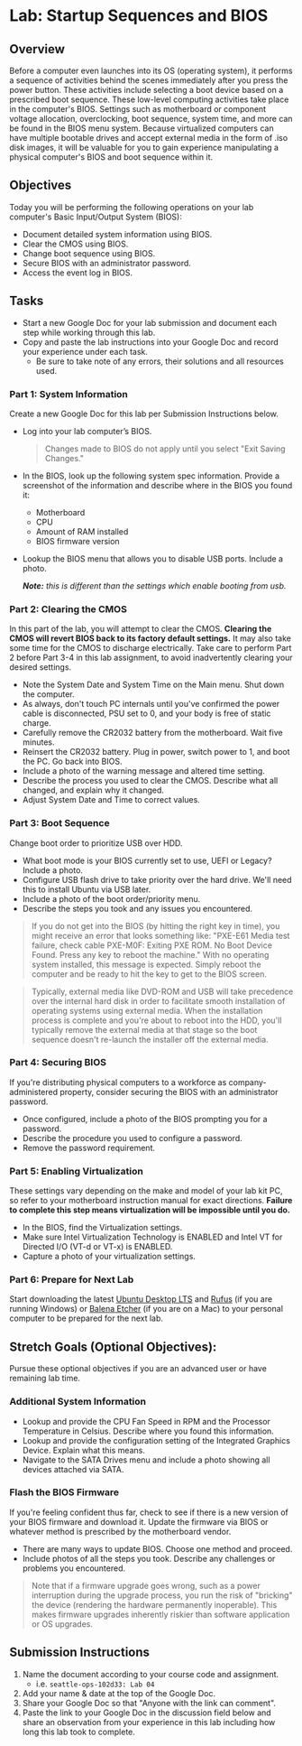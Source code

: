 # Lab: Startup Sequences and BIOS

## Overview

Before a computer even launches into its OS (operating system), it performs a sequence of activities behind the scenes immediately after you press the power button. These activities include selecting a boot device based on a prescribed boot sequence. These low-level computing activities take place in the computer's BIOS. Settings such as motherboard or component voltage allocation, overclocking, boot sequence, system time, and more can be found in the BIOS menu system. Because virtualized computers can have multiple bootable drives and accept external media in the form of .iso disk images, it will be valuable for you to gain experience manipulating a physical computer's BIOS and boot sequence within it.

## Objectives

Today you will be performing the following operations on your lab computer's Basic Input/Output System (BIOS):
- Document detailed system information using BIOS.
- Clear the CMOS using BIOS.
- Change boot sequence using BIOS.
- Secure BIOS with an administrator password.
- Access the event log in BIOS.

## Tasks

- Start a new Google Doc for your lab submission and document each step while working through this lab.
- Copy and paste the lab instructions into your Google Doc and record your experience under each task.
  - Be sure to take note of any errors, their solutions and all resources used.

### Part 1: System Information

Create a new Google Doc for this lab per Submission Instructions below.
- Log into your lab computer’s BIOS.
  > Changes made to BIOS do not apply until you select "Exit Saving Changes."
- In the BIOS, look up the following system spec information. Provide a screenshot of the information and describe where in the BIOS you found it:
  - Motherboard
  - CPU
  - Amount of RAM installed
  - BIOS firmware version
- Lookup the BIOS menu that allows you to disable USB ports. Include a photo.

    _**Note:** this is different than the settings which enable booting from usb._

### Part 2: Clearing the CMOS

In this part of the lab, you will attempt to clear the CMOS. **Clearing the CMOS will revert BIOS back to its factory default settings.** It may also take some time for the CMOS to discharge electrically. Take care to perform Part 2 before Part 3-4 in this lab assignment, to avoid inadvertently clearing your desired settings.
- Note the System Date and System Time on the Main menu. Shut down the computer.
- As always, don't touch PC internals until you've confirmed the power cable is disconnected, PSU set to 0, and your body is free of static charge.
- Carefully remove the CR2032 battery from the motherboard. Wait five minutes.
- Reinsert the CR2032 battery. Plug in power, switch power to 1, and boot the PC. Go back into BIOS.
- Include a photo of the warning message and altered time setting.
- Describe the process you used to clear the CMOS. Describe what all changed, and explain why it changed.
- Adjust System Date and Time to correct values.

### Part 3: Boot Sequence

Change boot order to prioritize USB over HDD.
- What boot mode is your BIOS currently set to use, UEFI or Legacy? Include a photo.
- Configure USB flash drive to take priority over the hard drive. We'll need this to install Ubuntu via USB later.
- Include a photo of the boot order/priority menu.
- Describe the steps you took and any issues you encountered.

> If you do not get into the BIOS (by hitting the right key in time), you might receive an error that looks something like: "PXE-E61 Media test failure, check cable PXE-M0F: Exiting PXE ROM. No Boot Device Found. Press any key to reboot the machine." With no operating system installed, this message is expected. Simply reboot the computer and be ready to hit the key to get to the BIOS screen.

> Typically, external media like DVD-ROM and USB will take precedence over the internal hard disk in order to facilitate smooth installation of operating systems using external media. When the installation process is complete and you're about to reboot into the HDD, you'll typically remove the external media at that stage so the boot sequence doesn't re-launch the installer off the external media.

### Part 4: Securing BIOS

If you're distributing physical computers to a workforce as company-administered property, consider securing the BIOS with an administrator password.
- Once configured, include a photo of the BIOS prompting you for a password.
- Describe the procedure you used to configure a password.
- Remove the password requirement.

### Part 5: Enabling Virtualization

These settings vary depending on the make and model of your lab kit PC, so refer to your motherboard instruction manual for exact directions.  **Failure to complete this step means virtualization will be impossible until you do.**
- In the BIOS, find the Virtualization settings.
- Make sure Intel Virtualization Technology is ENABLED and Intel VT for Directed I/O (VT-d or VT-x) is ENABLED.
- Capture a photo of your virtualization settings.

### Part 6: Prepare for Next Lab

Start downloading the latest [Ubuntu Desktop LTS](https://ubuntu.com/download/desktop) and [Rufus](https://rufus.ie/en/) (if you are running Windows) or [Balena Etcher](https://www.balena.io/etcher/) (if you are on a Mac) to your personal computer to be prepared for the next lab.

## Stretch Goals (Optional Objectives):

Pursue these optional objectives if you are an advanced user or have remaining lab time.

### Additional System Information

- Lookup and provide the CPU Fan Speed in RPM and the Processor Temperature in Celsius. Describe where you found this information.
- Lookup and provide the configuration setting of the Integrated Graphics Device. Explain what this means.
- Navigate to the SATA Drives menu and include a photo showing all devices attached via SATA.

### Flash the BIOS Firmware

If you're feeling confident thus far, check to see if there is a new version of your BIOS firmware and download it. Update the firmware via BIOS or whatever method is prescribed by the motherboard vendor.

- There are many ways to update BIOS. Choose one method and proceed.
- Include photos of all the steps you took. Describe any challenges or problems you encountered.

> Note that if a firmware upgrade goes wrong, such as a power interruption during the upgrade process, you run the risk of "bricking" the device (rendering the hardware permanently inoperable). This makes firmware upgrades inherently riskier than software application or OS upgrades.

## Submission Instructions

1. Name the document according to your course code and assignment.
   - i.e. `seattle-ops-102d33: Lab 04`
1. Add your name & date at the top of the Google Doc.
1. Share your Google Doc so that "Anyone with the link can comment".
1. Paste the link to your Google Doc in the discussion field below and share an observation from your experience in this lab including how long this lab took to complete.
